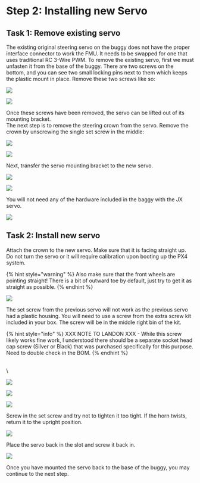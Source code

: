 # Step 2: Installing new Servo

## Task 1: Remove existing servo

The existing original steering servo on the buggy does not have the proper interface connector to work the FMU. It needs to be swapped for one that uses traditional RC 3-Wire PWM. To remove the existing servo, first we must unfasten it from the base of the buggy. There are two screws on the bottom, and you can see two small locking pins next to them which keeps the plastic mount in place. Remove these two screws like so:

![](<../../.gitbook/assets/IMG\_5913 (1).JPEG>)

![](../../.gitbook/assets/IMG\_5915.JPEG)

Once these screws have been removed,  the servo can be lifted out of its mounting bracket. \
The next step is to remove the steering crown from the servo. Remove the crown by unscrewing the single set screw in the middle:

![](../../.gitbook/assets/IMG\_5917.JPEG)

![](../../.gitbook/assets/IMG\_5918.JPEG)

Next, transfer the servo mounting bracket to the new servo.

![](../../.gitbook/assets/IMG\_5920.JPEG)

![](../../.gitbook/assets/IMG\_5921.JPEG)

You will not need any of the hardware included in the baggy with the JX servo.

![](../../.gitbook/assets/IMG\_5922.JPEG)

## Task 2: Install new servo

Attach the crown to the new servo. Make sure that it is facing straight up. Do not turn the servo or it will require calibration upon booting up the PX4 system.

{% hint style="warning" %}
Also make sure that the front wheels are pointing straight! There is a bit of outward toe by default, just try to get it as straight as possible.
{% endhint %}

![](../../.gitbook/assets/IMG\_5924.JPEG)

The set screw from the previous servo will not work as the previous servo had a plastic housing. You will need to use a screw from the extra screw kit included in your box. The screw will be in the middle right bin of the kit.

{% hint style="info" %}
XXX NOTE TO LANDON XXX - While this screw likely works fine work, I understood there should be a separate socket head cap screw (Silver or Black) that was purchased specifically for this purpose. Need to double check in the BOM.
{% endhint %}

\
\


![](../../.gitbook/assets/IMG\_5925.JPEG)

![](../../.gitbook/assets/IMG\_5926.JPEG)

![](../../.gitbook/assets/IMG\_5927.JPEG)

Screw in the set screw and try not to tighten it too tight. If the horn twists, return it to the upright position.

![](../../.gitbook/assets/IMG\_5928.JPEG)

Place the servo back in the slot and screw it back in.

![](../../.gitbook/assets/IMG\_5929.JPEG)

Once you have mounted the servo back to the base of the buggy, you may continue to the next step.
